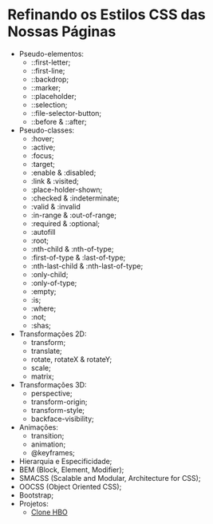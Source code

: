 # Refinando os Estilos CSS das Nossas Páginas

- Pseudo-elementos:
  - ::first-letter;
  - ::first-line;
  - ::backdrop;
  - ::marker;
  - ::placeholder;
  - ::selection;
  - ::file-selector-button;
  - ::before & ::after;
- Pseudo-classes:
  - :hover;
  - :active;
  - :focus;
  - :target;
  - :enable & :disabled;
  - :link & :visited;
  - :place-holder-shown;
  - :checked & :indeterminate;
  - :valid & :invalid
  - :in-range & :out-of-range;
  - :required & :optional;
  - :autofill
  - :root;
  - :nth-child & :nth-of-type;
  - :first-of-type & :last-of-type;
  - :nth-last-child & :nth-last-of-type;
  - :only-child;
  - :only-of-type;
  - :empty;
  - :is;
  - :where;
  - :not;
  - :shas;
- Transformações 2D:
  - transform;
  - translate;
  - rotate, rotateX & rotateY;
  - scale;
  - matrix;
- Transformações 3D:
  - perspective;
  - transform-origin;
  - transform-style;
  - backface-visibility;
- Animações:
  - transition;
  - animation;
  - @keyframes;
- Hierarquia e Especificidade;
- BEM (Block, Element, Modifier);
- SMACSS (Scalable and Modular, Architecture for CSS);
- OOCSS (Object Oriented CSS);
- Bootstrap;
- Projetos:
  - [Clone HBO](https://github.com/Err0rGCeni/DIOProject_HBOMax)
